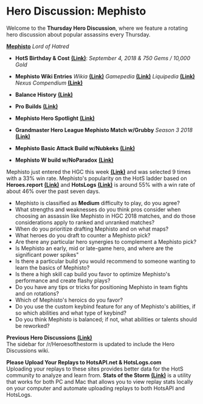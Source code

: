 # Hero Discussion: Mephisto

Welcome to the **Thursday Hero Discussion**, where we feature a rotating hero discussion about popular assassins every Thursday.

[**Mephisto**](https://vignette.wikia.nocookie.net/heroesofthestorm/images/5/53/Mephisto_splash_-_Heroes_of_the_Storm.jpg/revision/latest/scale-to-width-down/350?cb=20180822162119) *Lord of Hatred*

* **HotS Birthday & Cost** [**(Link)**](https://heroesofthestorm.gamepedia.com/List_of_heroes_by_release_date): *September 4, 2018 & 750 Gems / 10,000 Gold*

* **Mephisto Wiki Entries** *Wikia* [**(Link)**](http://heroesofthestorm.wikia.com/wiki/Mephisto) *Gamepedia* [**(Link)**](https://heroesofthestorm.gamepedia.com/Mephisto) *Liquipedia* [**(Link)**](https://liquipedia.net/heroes/Mephisto) *Nexus Compendium* [**(Link)**](http://nexuscompendium.com/hero.php?h=mephisto)

* **Balance History** [**(Link)**](https://heroespatchnotes.com/hero/mephisto.html)

* **Pro Builds** [**(Link)**](https://lerhond.pl/probuilds/mephisto/)

* **Mephisto Hero Spotlight**  [**(Link)**](https://www.youtube.com/watch?v=m0nt7SJKfwo)

* **Grandmaster Hero League Mephisto Match w/Grubby** *Season 3 2018* [**(Link)**](https://www.youtube.com/watch?v=vmtzBbOApyw)

* **Mephisto Basic Attack Build  w/Nubkeks** [**(Link)**](https://www.youtube.com/watch?v=ebpemj2uxuY)

* **Mephisto W build w/NoParadox** [**(Link)**](https://www.youtube.com/watch?v=q7PBJmLjNFw)

Mephisto just entered the HGC this week [**(Link)**](https://masterleague.net/meta/heroes/?t=326&t=328&t=327&t=367&t=349&t=285&t=297&t=286&t=281&t=255&t=280&t=253&t=279&t=252) and was selected 9 times with a 33% win rate.  Mephisto's popularity on the HotS ladder based on **Heroes.report** [**(Link)**](https://heroes.report/heroes/Mephisto) and **HotsLogs** [**(Link)**](https://www.hotslogs.com/Sitewide/HeroDetails?Hero=Mephisto) is around 55% with a win rate of about 46% over the past seven days.  
  
* Mephisto is classified as **Medium** difficulty to play, do you agree?
* What strengths and weaknesses do you think pros consider when choosing an assassin like Mephisto in HGC 2018 matches, and do those considerations apply to ranked and unranked matches?
* When do you prioritize drafting Mephisto and on what maps?
* What heroes do you draft to counter a Mephisto pick?
* Are there any particular hero synergies to complement a Mephisto pick?
* Is Mephisto an early, mid or late-game hero, and where are the significant power spikes"
* Is there a particular build you would recommend to someone wanting to learn the basics of Mephisto?
* Is there a high skill cap build you favor to optimize Mephisto's performance and create flashy plays?
* Do you have any tips or tricks for positioning Mephisto in team fights and on rotations?
* Which of Mephisto's heroics do you favor?  
* Do you use the custom keybind feature for any of Mephisto's abilities, if so which abilities and what type of keybind?
* Do you think Mephisto is balanced; if not, what abilities or talents should be reworked?

**Previous Hero Discussions** [**(Link)**](https://www.reddit.com/r/heroesofthestorm/wiki/herodiscussions)  
The sidebar for /r/Heroesofthestorm is updated to include the Hero Discussions wiki.

**Please Upload Your Replays to HotsAPI.net & HotsLogs.com**  
Uploading your replays to these sites provides better data for the HotS community to analyze and learn from. **Stats of the Storm** [**(Link)**](https://ebshimizu.github.io/stats-of-the-storm/) is a utility that works for both PC and Mac that allows you to view replay stats locally on your computer and automate uploading replays to both HotsAPI and HotsLogs.